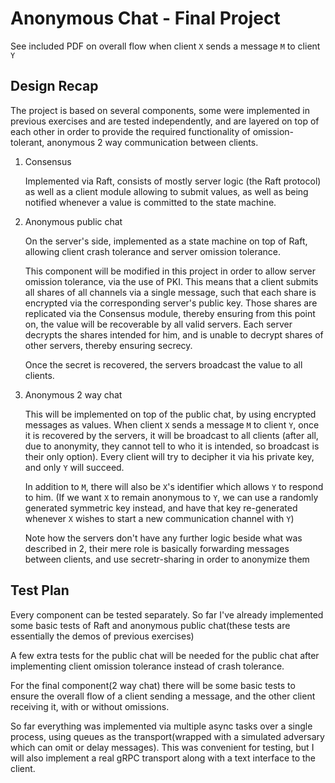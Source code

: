 # Anonymous Chat - Final Project

See included PDF on overall flow when client `X` sends a message `M` to client `Y`

## Design Recap

The project is based on several components, some were implemented in previous
exercises and are tested independently, and are layered on top of each other
in order to provide the required functionality of omission-tolerant,
anonymous 2 way communication between clients.

1. Consensus
   
   Implemented via Raft, consists of mostly server logic (the Raft protocol) as well as a client
   module allowing to submit values, as well as being notified whenever a value is committed to the state machine.

2. Anonymous public chat

   On the server's side, implemented as a state machine on top of Raft, allowing client crash tolerance and server omission tolerance. 

   This component will be modified in this project in order to allow server
   omission tolerance, via the use of PKI. This means that a client submits
   all shares of all channels via a single message, such that each share is
   encrypted via the corresponding server's public key. Those shares are
   replicated via the Consensus module, thereby ensuring from this point on,
   the value will be recoverable by all valid servers. Each server decrypts the shares
   intended for him, and is unable to decrypt shares of other servers, thereby ensuring
   secrecy.

   Once the secret is recovered, the servers broadcast the value to all clients.


3. Anonymous 2 way chat

   This will be implemented on top of the public chat, by using encrypted messages as values. When
   client `X` sends a message `M` to client `Y`, once it is recovered by the servers, it will be broadcast
   to all clients (after all, due to anonymity, they cannot tell to who it is intended, so broadcast is their
   only option). Every client will try to decipher it via his private key, and only `Y` will succeed.

   In addition to `M`, there will also be `X`'s identifier which allows `Y` to respond to him.
   (If we want `X` to remain anonymous to `Y`, we can use a randomly generated symmetric key instead, and
   have that key re-generated whenever `X` wishes to start a new communication channel with `Y`)

   Note how the servers don't have any further logic beside what was described in 2, their mere role is basically
   forwarding messages between clients, and use secretr-sharing in order to anonymize them

## Test Plan

Every component can be tested separately. So far I've already implemented some basic tests of Raft and anonymous public chat(these tests are essentially the demos of previous exercises)

A few extra tests for the public chat will be needed for the public chat
after implementing client omission tolerance instead of crash tolerance.

For the final component(2 way chat) there will be some basic tests to ensure the overall flow of a client sending a message, and the other client receiving it, with or without omissions.

So far everything was implemented via multiple async tasks over a single
process, using queues as the transport(wrapped with a simulated adversary
which can omit or delay messages). This was convenient for testing, but I
will also implement a real gRPC transport along with a text interface to the client.
